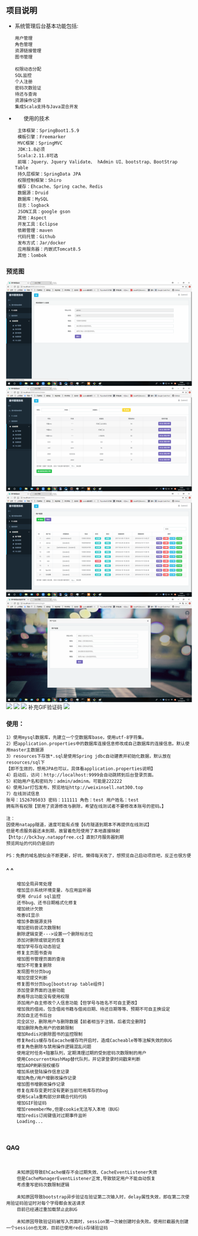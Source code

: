 
##  项目说明 
*   系统管理后台基本功能包括:

        用户管理 
        角色管理
        资源链接管理
        图书管理
        
        权限动态分配
        SQL监控
        个人注册
        密码次数验证
        待还与查询
        资源操作记录
        集成Scala支持与Java混合开发 
        
        
        
 *       使用的技术

       
        主体框架：SpringBoot1.5.9
        模板引擎：Freemarker
        MVC框架：SpringMVC
        JDK:1.8必须
        Scala:2.11.8可选
        前端：Jquery、Jquery Validate、 hAdmin UI、bootstrap、BootStrap Table
        持久层框架：SpringData JPA
        权限控制框架：Shiro
        缓存：Ehcache、Spring cache、Redis
        数据源：Druid
        数据库：MySQL
        日志：logback
        JSON工具：google gson
        其他：Aspect
        开发工具：Eclipse
        依赖管理：maven
        代码托管：Github
        发布方式：Jar/docker
        应用服务器：内嵌式Tomcat8.5 
        其他：lombok
 
### 预览图
![](https://github.com/jxnu-liguobin/SpringBoot-Base-System/blob/master/base/images/%E4%B8%AA%E4%BA%BA%E4%BF%A1%E6%81%AF.png)
![](https://github.com/jxnu-liguobin/SpringBoot-Base-System/blob/master/base/images/%E6%9F%A5%E8%AF%A2.png)
![](https://github.com/jxnu-liguobin/SpringBoot-Base-System/blob/master/base/images/%E7%94%A8%E6%88%B7%E7%AE%A1%E7%90%86.png)
![](https://github.com/jxnu-liguobin/SpringBoot-Base-System/blob/master/base/images/%E7%99%BB%E5%BD%95%E6%B3%A8%E5%86%8C.png)
![](https://github.com/jxnu-liguobin/SpringBoot-Base-System/blob/master/base/images/%E5%AF%86%E7%A0%81%E9%99%90%E5%88%B6.png)
![](https://github.com/jxnu-liguobin/SpringBoot-Base-System/blob/master/base/images/xmind%E5%9B%BE.png)
![](https://github.com/jxnu-liguobin/SpringBoot-Base-System/blob/master/base/images/%E6%93%8D%E4%BD%9C%E8%AE%B0%E5%BD%95.png)
补充GIF验证码
 ![](https://github.com/jxnu-liguobin/SpringBoot-Base-System/blob/master/base/images/%E6%9B%B4%E6%96%B0.png)
### 使用：
    1）使用mysql数据库，先建立一个空数据库base，使用utf-8字符集。
    2）把application.properties中的数据库连接信息修改成自己数据库的连接信息。默认使用master主数据源
    3）resources下存放*.sql是使用Spring jdbc自动建表并初始化数据，默认放在resources/sql下
    【即不生效的，想用JPA也可以，具体看application.properties说明】
    4）启动后，访问：http://localhost:9999会自动跳转到后台登录页面。
    5）初始用户名和密码为：admin/adminm。可能是222222
    6）使用Jar打包发布，预览地址http://weixinsell.nat300.top
    7）在线测试信息
    账号：1526705033 密码：111111 角色：test 用户姓名：test
    拥有所有权限【禁用了资源修改与删除，希望在线测试者不要修改本账号的密码。】
    
    注：
    因使用natapp隧道，速度可能有点慢【6月隧道到期本不再提供在线测试】
    但是考虑服务器还未到期，故冒着危险使用了本地直接映射【http://bck3uy.natappfree.cc】直到7月服务器到期
    预览网址的代码仍是旧的
    
    PS：免费的域名貌似会不断更新，好坑，懒得每天改了，想预览自己启动项目吧，反正也很方便
    
    
### ^ ^
        增加全局异常处理
        增加显示系统环境变量，与应用监听器
        使用 druid sql监控
        还书bug、还书日期格式化修复
        增加统计欠款
        改善UI显示
        增加多数据源支持
        增加密码尝试次数限制
        删除逻辑变更--->设置一个删除标志位
        添加对删除或锁定的恢复
        增加学号存在动态验证
        修复主页图书查询
        增加图书管理页面的查询
        增加不可重复删除
        发现图书分页bug
        增加空提交判断
        修复图书分页bug[bootstrap table组件]
        添加登录界面的注册功能
        表格导出功能没有使用权限
        添加用户自主修改个人信息功能【但学号与姓名不可自主更改】
        增加我的借阅，包含借阅书籍与借阅日期、待还日期等等、预期不可自主换设定
        添加自主还书后台
        完全区分，删除用户与删除数据【前者相当于注销，后者完全删除】
        增加删除角色用户的依赖限制
        增加Redis对删除图书的监控限制
        修复Redis缓存与Eacache缓存均开启时，造成Cacheable等等注解失效的BUG
        修复角色删除与禁用操作逻辑混乱问题
        使用定时任务+阻塞队列，定期清理过期的受到密码次数限制的用户
        使用ConcurrentHashMap替代队列，并记录登录时间戳来判断
        增加AOP刷新授权缓存
        增加系统登陆操作信息记录
        增加角色/用户增删改操作记录
        增加图书增删改操作记录
        修复在库存变更时没有更新当前可用库存的bug
        使用Scala重构部分非耦合代码代码
        增加GIF验证码
        增加rememberMe,但是cookie无法写入本地（BUG）
        增加redis订阅键值对过期事件监听
        Loading...
 
 
###     QAQ
        
        
        未知原因导致EhCache缓存不会过期失效、CacheEventListener失效
        但是CacheManagerEventListener正常,导致锁定用户不能自动恢复
        考虑重写密码次数限制逻辑
        
        未知原因导致bootstrap异步验证在验证第二次输入时，delay属性失效，即在第二次使用验证码验证时对每个字母都会发送请求
        目前已经通过重加载禁止此BUG
        
        未知原因导致验证码被写入页面时，session第一次被创建时会失败。使用拦截器先创建一个session也无效，目前已使用redis存储验证码
        

